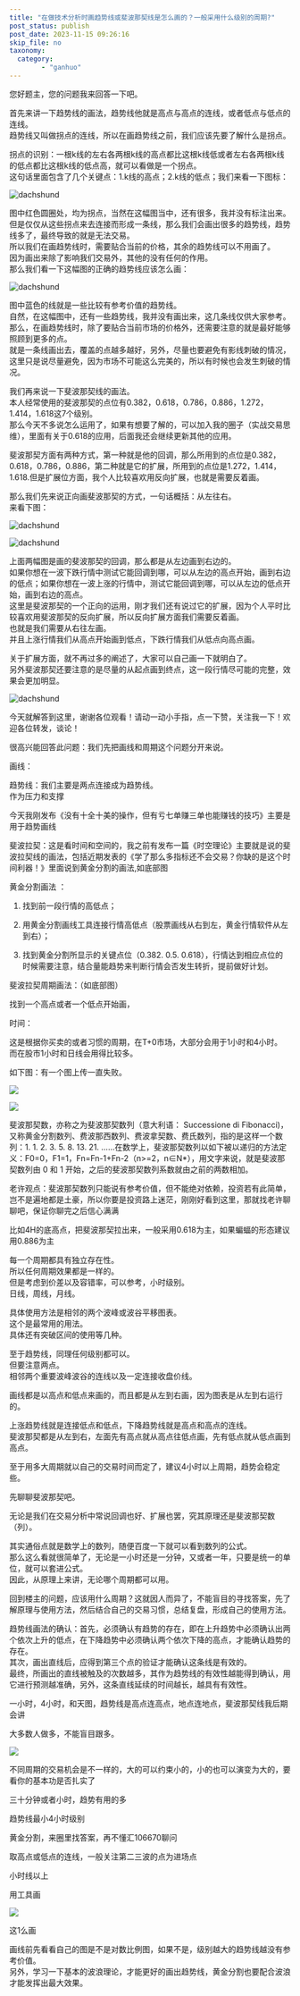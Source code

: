 ```yaml
---
title: "在做技术分析时画趋势线或斐波那契线是怎么画的？一般采用什么级别的周期?"
post_status: publish
post_date: 2023-11-15 09:26:16
skip_file: no
taxonomy:
  category:
        - "ganhuo"
---
```


您好题主，您的问题我来回答一下吧。

首先来讲一下趋势线的画法，趋势线他就是高点与高点的连线，或者低点与低点的连线。  
趋势线又叫做拐点的连线，所以在画趋势线之前，我们应该先要了解什么是拐点。

拐点的识别：一根k线的左右各两根k线的高点都比这根k线低或者左右各两根k线的低点都比这根k线的低点高，就可以看做是一个拐点。  
这句话里面包含了几个关键点：1.k线的高点；2.k线的低点；我们来看一下图标：

![dachshund](https://cdn.fendou.la/funstoutiao/2020/11/153200974.png)

图中红色圆圈处，均为拐点，当然在这幅图当中，还有很多，我并没有标注出来。  
但是仅仅从这些拐点来去连接而形成一条线，那么我们会画出很多的趋势线，趋势线多了，最终导致的就是无法交易。  
所以我们在画趋势线时，需要贴合当前的价格，其余的趋势线可以不用画了。  
因为画出来除了影响我们交易外，其他的没有任何的作用。  
那么我们看一下这幅图的正确的趋势线应该怎么画：

![dachshund](https://cdn.fendou.la/funstoutiao/2020/11/153636145.png)

图中蓝色的线就是一些比较有参考价值的趋势线。  
自然，在这幅图中，还有一些趋势线，我并没有画出来，这几条线仅供大家参考。  
那么，在画趋势线时，除了要贴合当前市场的价格外，还需要注意的就是最好能够照顾到更多的点。  
就是一条线画出去，覆盖的点越多越好，另外，尽量也要避免有影线刺破的情况，这里只是说尽量避免，因为市场不可能这么完美的，所以有时候也会发生刺破的情况。

我们再来说一下斐波那契线的画法。  
本人经常使用的斐波那契的点位有0.382，0.618，0.786，0.886，1.272，1.414，1.618这7个级别。  
那么今天不多说怎么运用了，如果有想要了解的，可以加入我的圈子（实战交易思维），里面有关于0.618的应用，后面我还会继续更新其他的应用。

斐波那契方面有两种方式，第一种就是他的回调，那么所用到的点位是0.382，0.618，0.786，0.886，第二种就是它的扩展，所用到的点位是1.272，1.414，1.618.但是扩展位方面，我个人比较喜欢用反向扩展，也就是需要反着画。

那么我们先来说正向画斐波那契的方式，一句话概括：从左往右。  
来看下图：

![dachshund](https://cdn.fendou.la/funstoutiao/2020/11/155305911.png)

![dachshund](https://cdn.fendou.la/funstoutiao/2020/11/155458692.png)

上面两幅图是画的斐波那契的回调，那么都是从左边画到右边的。  
如果你想在一波下跌行情中测试它能回调到哪，可以从左边的高点开始，画到右边的低点；如果你想在一波上涨的行情中，测试它能回调到哪，可以从左边的低点开始，画到右边的高点。  
这里是斐波那契的一个正向的运用，刚才我们还有说过它的扩展，因为个人平时比较喜欢用斐波那契的反向扩展，所以反向扩展方面我们需要反着画。  
也就是我们需要从右往左画。  
并且上涨行情我们从高点开始画到低点，下跌行情我们从低点向高点画。

关于扩展方面，就不再过多的阐述了，大家可以自己画一下就明白了。  
另外斐波那契还要注意的是尽量的从起点画到终点，这一段行情尽可能的完整，效果会更加明显。

![dachshund](https://cdn.fendou.la/funstoutiao/2020/11/160146474.jpg)

今天就解答到这里，谢谢各位观看！请动一动小手指，点一下赞，关注我一下！欢迎各位转发，谈论！

很高兴能回答此问题：我们先把画线和周期这个问题分开来说。

画线：

趋势线：我们主要是两点连接成为趋势线。  
作为压力和支撑

今天我刚发布《没有十全十美的操作，但有亏七单赚三单也能赚钱的技巧》​主要是用于趋势画线

斐波拉契：这是看时间和空间的，我之前有发布一篇《时空理论》主要就是说的斐波拉契​线的画法，包括近期发表的《学了那么多指标还不会交易？你缺的是这个时间利器！》里面说到黄金分割的画法,如底部图

黄金分割画法 ：

1. 找到前一段行情的高低点；
    
2. 用黄金分割画线工具连接行情高低点（股票画线从右到左，黄金行情软件从左到右）；
    
3. 找到黄金分割所显示的关键点位（0.382. 0.5. 0.618），行情达到相应点位的时候需要注意，结合量能趋势来判断行情会否发生转折，提前做好计划。

斐波拉契周期画法：（如底部图）

找到一个高点或者一个低点开始画，

​时间：

这是根据你买卖的或者习惯的周期，在T+0市场，大部分会用于1小时和4小时。  
而在股市1小时和日线会用得比较多。

如下图：有一个图上传一直失败。

![](https://cdn.fendou.la/funstoutiao/2020/11/003744645.jpg)

![](https://cdn.fendou.la/funstoutiao/2020/11/003600552.png)

斐波那契数，亦称之为斐波那契数列（意大利语： Successione di Fibonacci)，又称黄金分割数列、费波那西数列、费波拿契数、费氏数列，指的是这样一个数列：1. 1. 2. 3. 5. 8. 13. 21. ……在数学上，斐波那契数列以如下被以递归的方法定义：F0=0，F1=1，Fn=Fn-1+Fn-2（n>=2，n∈N*），用文字来说，就是斐波那契数列由 0 和 1 开始，之后的斐波那契数列系数就由之前的两数相加。

老许观点：斐波那契数列只能说有参考价值，但不能绝对依赖，投资若有此简单，岂不是遍地都是土豪，所以你要是投资路上迷茫，刚刚好看到这里，那就找老许聊聊吧，保证你聊完之后信心满满

比如4H的底高点，把斐波那契拉出来，一般采用0.618为主，如果蝙蝠的形态建议用0.886为主

每一个周期都具有独立存在性。  
所以任何周期效果都是一样的。  
但是考虑到价差以及容错率，可以参考，小时级别。  
日线，周线，月线。

具体使用方法是相邻的两个波峰或波谷平移图表。  
这个是最常用的用法。  
具体还有突破区间的使用等几种。

至于趋势线，同理任何级别都可以。  
但要注意两点。  
相邻两个重要波峰波谷的连线以及一定连接收盘价线。

画线都是以高点和低点来画的，而且都是从左到右画，因为图表是从左到右运行的。

上涨趋势线就是连接低点和低点，下降趋势线就是高点和高点的连线。  
斐波那契都是从左到右，左面先有高点就从高点往低点画，先有低点就从低点画到高点。

至于用多大周期就以自己的交易时间而定了，建议4小时以上周期，趋势会稳定些。

先聊聊斐波那契吧。

无论是我们在交易分析中常说回调也好、扩展也罢，究其原理还是斐波那契数（列）。

其实通俗点就是数学上的数列，随便百度一下就可以看到数列的公式。  
那么这么看就很简单了，无论是一小时还是一分钟，又或者一年，只要是统一的单位，就可以套进公式。  
因此，从原理上来讲，无论哪个周期都可以用。

回到楼主的问题，应该用什么周期？这就因人而异了，不能盲目的寻找答案，先了解原理与使用方法，然后结合自己的交易习惯，总结复盘，形成自己的使用方法。

趋势线画法的确认：首先，必须确认有趋势的存在，即在上升趋势中必须确认出两个依次上升的低点，在下降趋势中必须确认两个依次下降的高点，才能确认趋势的存在。  
其次，画出直线后，应得到第三个点的验证才能确认这条线是有效的。  
最终，所画出的直线被触及的次数越多，其作为趋势线的有效性越能得到确认，用它进行预测越准确，另外，这条直线延续的时间越长，越具有有效性。

一小时，4小时，和天图，趋势线是高点连高点，地点连地点，斐波那契线我后期会讲

大多数人做多，不能盲目跟多。

![](https://cdn.fendou.la/funstoutiao/2020/11/225017006.jpg)

不同周期的交易机会是不一样的，大的可以约束小的，小的也可以演变为大的，要看你的基本功是否扎实了

三十分钟或者小时，趋势有用的多

趋势线最小4小时级别

黄金分割，来圈里找答案，再不懂汇106670聊问

取高点或低点的连线，一般关注第二三波的点为进场点

小时线以上

用工具画

![](https://cdn.fendou.la/funstoutiao/2020/11/173316409.jpg)

这1么画

画线前先看看自己的图是不是对数比例图，如果不是，级别越大的趋势线越没有参考价值。  
另外，学习一下基本的波浪理论，才能更好的画出趋势线，黄金分割也要配合波浪才能发挥出最大效果。
